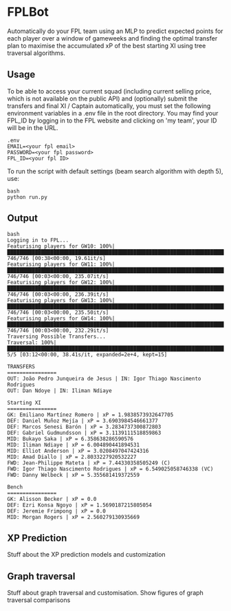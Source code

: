 # FPLBot
Automatically do your FPL team using an MLP to predict expected points for each player over a window of gameweeks and finding the optimal transfer plan to maximise the accumulated xP of the best starting XI using tree traversal algorithms.




## Usage
To be able to access your current squad (including current selling price, which is not available on the public API) and (optionally) submit the transfers and final XI / Captain automatically, you must set the following environment variables in a .env file in the root directory. You may find your FPL_ID by logging in to the FPL website and clicking on 'my team', your ID will be in the URL.
```
.env
EMAIL=<your fpl email>
PASSWORD=<your fpl password>
FPL_ID=<your fpl ID>
```

To run the script with default settings (beam search algorithm with depth 5), use:

```
bash
python run.py
```

## Output
```
bash
Logging in to FPL...
Featurising players for GW10: 100%|█████████████████████████████████████████████████████████████████████████████████████████████████████████████████████████████████████████████████████████████████| 746/746 [00:38<00:00, 19.61it/s]
Featurising players for GW11: 100%|████████████████████████████████████████████████████████████████████████████████████████████████████████████████████████████████████████████████████████████████| 746/746 [00:03<00:00, 235.07it/s]
Featurising players for GW12: 100%|████████████████████████████████████████████████████████████████████████████████████████████████████████████████████████████████████████████████████████████████| 746/746 [00:03<00:00, 236.39it/s]
Featurising players for GW13: 100%|████████████████████████████████████████████████████████████████████████████████████████████████████████████████████████████████████████████████████████████████| 746/746 [00:03<00:00, 235.50it/s]
Featurising players for GW14: 100%|████████████████████████████████████████████████████████████████████████████████████████████████████████████████████████████████████████████████████████████████| 746/746 [00:03<00:00, 232.29it/s]
Traversing Possible Transfers...
Traversal: 100%|████████████████████████████████████████████████████████████████████████████████████████████████████████████████████████████████████████████████████████████████| 5/5 [03:12<00:00, 38.41s/it, expanded=2e+4, kept=15]

TRANSFERS
================
OUT: João Pedro Junqueira de Jesus | IN: Igor Thiago Nascimento Rodrigues
OUT: Dan Ndoye | IN: Iliman Ndiaye

Starting XI
================
GK: Emiliano Martínez Romero | xP = 1.9838573932647705 
DEF: Daniel Muñoz Mejía | xP = 3.6903984546661377 
DEF: Marcos Senesi Barón | xP = 3.2834737300872803 
DEF: Gabriel Gudmundsson | xP = 3.1139111518859863 
MID: Bukayo Saka | xP = 6.358638286590576 
MID: Iliman Ndiaye | xP = 6.004890441894531 
MID: Elliot Anderson | xP = 3.0208497047424316 
MID: Amad Diallo | xP = 2.8033227920532227 
FWD: Jean-Philippe Mateta | xP = 7.44330358505249 (C)
FWD: Igor Thiago Nascimento Rodrigues | xP = 6.549025058746338 (VC)
FWD: Danny Welbeck | xP = 5.355681419372559 

Bench
================
GK: Alisson Becker | xP = 0.0 
DEF: Ezri Konsa Ngoyo | xP = 1.5690187215805054 
DEF: Jeremie Frimpong | xP = 0.0 
MID: Morgan Rogers | xP = 2.560279130935669 
```


## XP Prediction 
Stuff about the XP prediction models and customization

## Graph traversal 
Stuff about graph traversal and customisation. Show figures of graph traversal comparisons